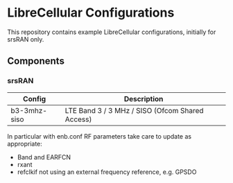 # LibreCellular Configurations

This repository contains example LibreCellular configurations, initially for
srsRAN only.

## Components

### srsRAN

| **Config**    | **Description**                                          |
|---------------|--------------------------------------------------------- |
|b3-3mhz-siso   | LTE Band 3 / 3 MHz / SISO (Ofcom Shared Access)          |

In particular with enb.conf RF parameters take care to update as appropriate:

* Band and EARFCN
* rxant 
* refclkif not using an external frequency reference, e.g. GPSDO

